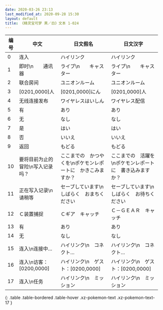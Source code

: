 ```yaml
---
date: 2020-03-26 23:13
last_modified_at: 2020-09-28 15:30
layout: default
title: 《精灵宝可梦 黑／白》文本 1-024
---
```

| 编号 | 中文 | 日文假名 | 日文汉字 |
| ---- | ---- | ---- | --- |
| 0 | 连入 | ハイリンク | ハイリンク |
| 1 | 即时\n　　通讯器 | ライブ\n　　キャスター | ライブ\n　　キャスター |
| 2 | 联合房间 | ユニオンルーム | ユニオンルーム |
| 3 | [0201,0000]人 | [0201,0000]にん | [0201,0000]人 |
| 4 | 无线连接发布 | ワイヤレスはいしん | ワイヤレス配信 |
| 5 | 有 | あり | あり |
| 6 | 无 | なし | なし |
| 7 | 是 | はい | はい |
| 8 | 否 | いいえ | いいえ |
| 9 | 返回 | もどる | もどる |
| 10 | 要将目前为止的冒险\n写入记录吗？ | ここまでの　かつやくを\nポケモンレポートに　かきこみますか？ | ここまでの　活躍を\nポケモンレポートに　書き込みますか？ |
| 11 | 正在写入记录\n请稍等 | セーブしています\nしばらく　おまちください | セーブしています\nしばらく　お待ちください |
| 12 | Ｃ装置捕捉 | Ｃギア　キャッチ | Ｃ－ＧＥＡＲ　キャッチ |
| 13 | 有 | あり | あり |
| 14 | 无 | なし | なし |
| 15 | 连入\n连接中… | ハイリンク\n　コネクト… | ハイリンク\n　コネクト… |
| 16 | 连入\n访客：[0200,0000] | ハイリンク\n　ゲスト：[0200,0000] | ハイリンク\n　ゲスト：[0200,0000] |
| 17 | 连入\n任务 | ハイリンク\n　ミッション | ハイリンク\n　ミッション |
{: .table .table-bordered .table-hover .xz-pokemon-text .xz-pokemon-text-17 }